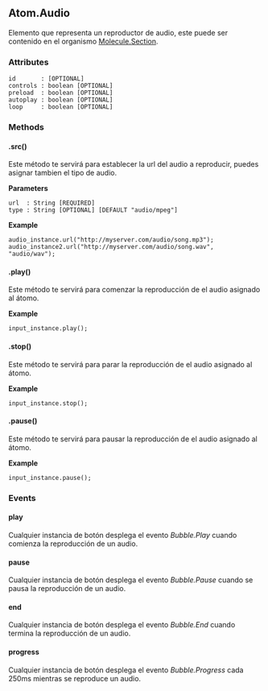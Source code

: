 ## Atom.Audio
Elemento que representa un reproductor de audio, este puede ser contenido en el organismo [Molecule.Section](http://).


### Attributes

```
id       : [OPTIONAL]
controls : boolean [OPTIONAL]
preload  : boolean [OPTIONAL]
autoplay : boolean [OPTIONAL]
loop     : boolean [OPTIONAL]
```

### Methods

#### .src()
Este método te servirá para establecer la url del audio a reproducir, puedes asignar tambien el tipo de audio.

**Parameters**

```
url  : String [REQUIRED]
type : String [OPTIONAL] [DEFAULT "audio/mpeg"]
```

**Example**

```
audio_instance.url("http://myserver.com/audio/song.mp3");
audio_instance2.url("http://myserver.com/audio/song.wav", "audio/wav");
```

#### .play()
Este método te servirá para comenzar la reproducción de el audio asignado al átomo.

**Example**

```
input_instance.play();
```

#### .stop()
Este método te servirá para parar la reproducción de el audio asignado al átomo.

**Example**

```
input_instance.stop();
```

#### .pause()
Este método te servirá para pausar la reproducción de el audio asignado al átomo.

**Example**

```
input_instance.pause();
```

### Events

#### play
Cualquier instancia de botón desplega el evento *Bubble.Play* cuando comienza la reproducción de un audio.

#### pause
Cualquier instancia de botón desplega el evento *Bubble.Pause* cuando se pausa la reproducción de un audio.

#### end
Cualquier instancia de botón desplega el evento *Bubble.End* cuando termina la reproducción de un audio.

#### progress
Cualquier instancia de botón desplega el evento *Bubble.Progress* cada 250ms mientras se reproduce un audio.